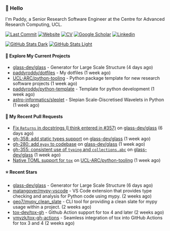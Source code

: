 ### 👋 Hello

I'm Paddy, a Senior Research Software Engineer at the Centre for Advanced
Research Computing, UCL.

[![Last Commit](https://img.shields.io/github/last-commit/paddyroddy/paddyroddy/main?label=updated)](https://github.com/paddyroddy)
[![Website](https://img.shields.io/badge/GitHub%20Pages-222?logo=githubpages&logoColor=fff&style=for-the-badge&style=flat)](https://paddyroddy.github.io)
[![CV](https://img.shields.io/badge/CV-PDF-pink.svg)](https://paddyroddy.github.io/cv)
[![Google Scholar](https://img.shields.io/badge/Google%20Scholar-4285F4?logo=googlescholar&logoColor=fff&style=for-the-badge&style=flat)](https://scholar.google.com/citations?user=OFigHUwAAAAJ)
[![Linkedin](https://img.shields.io/badge/LinkedIn-0A66C2?logo=linkedin&logoColor=fff&style=for-the-badge&style=flat)](https://www.linkedin.com/in/patrickjamesroddy)

[![GitHub Stats Dark](https://github-readme-stats-paddyroddy.vercel.app/api?username=paddyroddy&disable_animations=true&hide_border=true&hide_title=true&include_all_commits=true&rank_icon=github&show=prs_merged,reviews&show_icons=true&theme=tokyonight)](https://github.com/paddyroddy/paddyroddy#gh-dark-mode-only)
[![GitHub Stats Light](https://github-readme-stats-paddyroddy.vercel.app/api?username=paddyroddy&disable_animations=true&hide_border=true&hide_title=true&include_all_commits=true&rank_icon=github&show=prs_merged,reviews&show_icons=true&theme=default)](https://github.com/paddyroddy/paddyroddy#gh-light-mode-only)

#### 👷 Explore My Current Projects

- [glass-dev/glass](https://github.com/glass-dev/glass) - Generator for Large Scale Structure
  (4 days ago)
- [paddyroddy/dotfiles](https://github.com/paddyroddy/dotfiles) - My dotfiles
  (1 week ago)
- [UCL-ARC/python-tooling](https://github.com/UCL-ARC/python-tooling) - Python package template for new research software projects
  (1 week ago)
- [paddyroddy/python-template](https://github.com/paddyroddy/python-template) - Template for python development
  (1 week ago)
- [astro-informatics/sleplet](https://github.com/astro-informatics/sleplet) - Slepian Scale-Discretised Wavelets in Python
  (1 week ago)

#### 🔨 My Recent Pull Requests

- [Fix `Returns` in docstrings (I think entered in #357)](https://github.com/glass-dev/glass/pull/373) on [glass-dev/glass](https://github.com/glass-dev/glass)
  (6 days ago)
- [gh-358: add static types support](https://github.com/glass-dev/glass/pull/368) on [glass-dev/glass](https://github.com/glass-dev/glass)
  (1 week ago)
- [gh-280: add `mypy` to codebase](https://github.com/glass-dev/glass/pull/359) on [glass-dev/glass](https://github.com/glass-dev/glass)
  (1 week ago)
- [gh-355: consistent use of `typing` and `collections.abc`](https://github.com/glass-dev/glass/pull/356) on [glass-dev/glass](https://github.com/glass-dev/glass)
  (1 week ago)
- [Native TOML support for `tox`](https://github.com/UCL-ARC/python-tooling/pull/460) on [UCL-ARC/python-tooling](https://github.com/UCL-ARC/python-tooling)
  (1 week ago)

#### ⭐ Recent Stars

- [glass-dev/glass](https://github.com/glass-dev/glass) - Generator for Large Scale Structure
  (6 days ago)
- [matangover/mypy-vscode](https://github.com/matangover/mypy-vscode) - VS Code extension that provides type checking and analysis for Python code using mypy.
  (2 weeks ago)
- [geo7/mypy_clean_slate](https://github.com/geo7/mypy_clean_slate) - CLI tool for providing a clean slate for mypy usage within a project.
  (2 weeks ago)
- [tox-dev/tox-gh](https://github.com/tox-dev/tox-gh) - Github Action support for tox 4 and later
  (2 weeks ago)
- [ymyzk/tox-gh-actions](https://github.com/ymyzk/tox-gh-actions) - Seamless integration of tox into GitHub Actions for tox 3 and 4
  (2 weeks ago)
